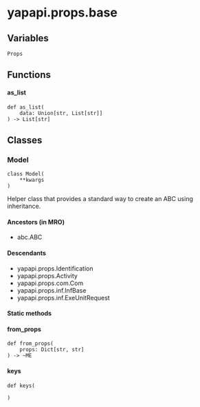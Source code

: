 # yapapi.props.base

## Variables

```text
Props
```

## Functions

#### as\_list

```text
def as_list(
    data: Union[str, List[str]]
) -> List[str]
```

## Classes

### Model

```text
class Model(
    **kwargs
)
```

Helper class that provides a standard way to create an ABC using inheritance.

#### Ancestors \(in MRO\)

* abc.ABC

#### Descendants

* yapapi.props.Identification
* yapapi.props.Activity
* yapapi.props.com.Com
* yapapi.props.inf.InfBase
* yapapi.props.inf.ExeUnitRequest

#### Static methods

#### from\_props

```text
def from_props(
    props: Dict[str, str]
) -> ~ME
```

#### keys

```text
def keys(

)
```

